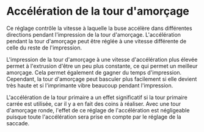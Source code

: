 Accélération de la tour d'amorçage
====
Ce réglage contrôle la vitesse à laquelle la buse accélère dans différentes directions pendant l'impression de la tour d'amorçage. L'accélération pendant la tour d'amorçage peut être réglée à une vitesse différente de celle du reste de l'impression.

L'impression de la tour d'amorçage à une vitesse d'accélération plus élevée permet à l'extrusion d'être un peu plus constante, ce qui permet un meilleur amorçage. Cela permet également de gagner du temps d'impression. Cependant, la tour d'amorçage peut basculer plus facilement si elle devient très haute et si l'imprimante vibre beaucoup pendant l'impression.

<!--if cura_version >= 4.1 -->L'accélération de la tour primaire a un effet significatif si la tour primaire carrée est utilisée, car il y a en fait des coins à réaliser. Avec une tour d'amorçage ronde, l'effet de ce réglage de l'accélération est négligeable puisque toute l'accélération sera prise en compte par le réglage de la saccade.<!--endif-->
